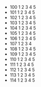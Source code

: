 - 100 1 2 3 4 5
- 101 1 2 3 4 5
- 102 1 2 3 4 5
- 103 1 2 3 4 5
- 104 1 2 3 4 5
- 105 1 2 3 4 5
- 106 1 2 3 4 5
- 107 1 2 3 4
- 108 1 2 3 4 5
- 109 1 2 3 4 5
- 110 1 2 3 4 5
- 111 1 2 3 4 5
- 112 1 2 3 4 5
- 113 1 2 3 4 5
- 114 1 2 3 4 5